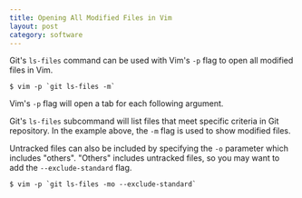 ```yaml
---
title: Opening All Modified Files in Vim
layout: post
category: software
---
```


Git's `ls-files` command can be used with Vim's `-p` flag to open all modified
files in Vim.

    $ vim -p `git ls-files -m`

Vim's `-p` flag will open a tab for each following argument.

Git's `ls-files` subcommand will list files that meet specific criteria in Git
repository.  In the example above, the `-m` flag is used to show modified
files.

Untracked files can also be included by specifying the `-o` parameter which
includes "others".  "Others" includes untracked files, so you may want to add
the `--exclude-standard` flag.

    $ vim -p `git ls-files -mo --exclude-standard`

